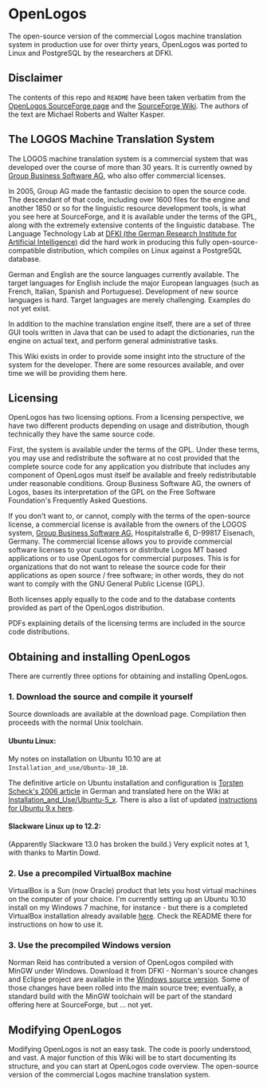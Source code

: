 # OpenLogos

The open-source version of the commercial Logos machine translation system in production use for over thirty years, OpenLogos was ported to Linux and PostgreSQL by the researchers at DFKI.

## Disclaimer

The contents of this repo and `README` have been taken verbatim from the [OpenLogos SourceForge page](https://sourceforge.net/projects/openlogos-mt/) and the [SourceForge Wiki](https://sourceforge.net/p/openlogos-mt/wiki/Home/). The authors of the text are Michael Roberts and Walter Kasper.


## The LOGOS Machine Translation System

The LOGOS machine translation system is a commercial system that was developed over the course of more than 30 years. It is currently owned by [Group Business Software AG](http://www.group.de/en/index.php), who also offer commercial licenses.

In 2005, Group AG made the fantastic decision to open the source code. The descendant of that code, including over 1600 files for the engine and another 1850 or so for the linguistic resource development tools, is what you see here at SourceForge, and it is available under the terms of the GPL, along with the extremely extensive contents of the linguistic database. The Language Technology Lab at [DFKI (the German Research Institute for Artificial Intelligence)](https://www.dfki.de/web) did the hard work in producing this fully open-source-compatible distribution, which compiles on Linux against a PostgreSQL database.

German and English are the source languages currently available. The target languages for English include the major European languages (such as French, Italian, Spanish and Portuguese). Development of new source languages is hard. Target languages are merely challenging. Examples do not yet exist.

In addition to the machine translation engine itself, there are a set of three GUI tools written in Java that can be used to adapt the dictionaries, run the engine on actual text, and perform general administrative tasks.

This Wiki exists in order to provide some insight into the structure of the system for the developer. There are some resources available, and over time we will be providing them here.

## Licensing

OpenLogos has two licensing options. From a licensing perspective, we have two different products depending on usage and distribution, though technically they have the same source code.

First, the system is available under the terms of the GPL. Under these terms, you may use and redistribute the software at no cost provided that the complete source code for any application you distribute that includes any component of OpenLogos must itself be available and freely redistributable under reasonable conditions. Group Business Software AG, the owners of Logos, bases its interpretation of the GPL on the Free Software Foundation's Frequently Asked Questions.

If you don't want to, or cannot, comply with the terms of the open-source license, a commercial license is available from the owners of the LOGOS system, [Group Business Software AG](http://www.group.de/en/index.php), Hospitalstraße 6, D-99817 Eisenach, Germany. The commercial license allows you to provide commercial software licenses to your customers or distribute Logos MT based applications or to use OpenLogos for commercial purposes. This is for organizations that do not want to release the source code for their applications as open source / free software; in other words, they do not want to comply with the GNU General Public License (GPL).

Both licenses apply equally to the code and to the database contents provided as part of the OpenLogos distribution.

PDFs explaining details of the licensing terms are included in the source code distributions.

## Obtaining and installing OpenLogos

There are currently three options for obtaining and installing OpenLogos.

### 1. Download the source and compile it yourself

Source downloads are available at the download page. Compilation then proceeds with the normal Unix toolchain.

#### Ubuntu Linux:

My notes on installation on Ubuntu 10.10 are at `Installation_and_use/Ubuntu-10_10`.

The definitive article on Ubuntu installation and configuration is [Torsten Scheck's 2006 article](http://www.pro-linux.de/artikel/2/253/openlogos-101-installation-und-anwendung.html) in German and translated here on the Wiki at [Installation_and_Use/Ubuntu-5_x](https://sourceforge.net/p/openlogos-mt/wiki/Installation_and_Use/Ubuntu-5_x). There is also a list of updated [instructions for Ubuntu 9.x here](http://logos-os.dfki.de/Install_for_Ubuntu_9.X.html).

#### Slackware Linux up to 12.2:

(Apparently Slackware 13.0 has broken the build.) Very explicit notes at 1, with thanks to Martin Dowd.

### 2. Use a precompiled VirtualBox machine

VirtualBox is a Sun (now Oracle) product that lets you host virtual machines on the computer of your choice. I'm currently setting up an Ubuntu 10.10 install on my Windows 7 machine, for instance - but there is a completed VirtualBox installation already available [here](http://vikitraduko.saluton.dk/openlogos/). Check the README there for instructions on how to use it.

### 3. Use the precompiled Windows version

Norman Reid has contributed a version of OpenLogos compiled with MinGW under Windows. Download it from DFKI - Norman's source changes and Eclipse project are available in the [Windows source version](http://logos-os.dfki.de/release/OpenLogos_Windows_SRC.zip). Some of those changes have been rolled into the main source tree; eventually, a standard build with the MinGW toolchain will be part of the standard offering here at SourceForge, but ... not yet.

## Modifying OpenLogos

Modifying OpenLogos is not an easy task. The code is poorly understood, and vast. A major function of this Wiki will be to start documenting its structure, and you can start at OpenLogos code overview.
The open-source version of the commercial Logos machine translation system.

